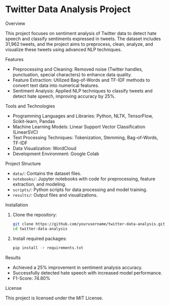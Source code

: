 # Twitter Data Analysis Project

Overview

This project focuses on sentiment analysis of Twitter data to detect hate speech and classify sentiments expressed in tweets. The dataset includes 31,962 tweets, and the project aims to preprocess, clean, analyze, and visualize these tweets using advanced NLP techniques.

Features
- Preprocessing and Cleaning: Removed noise (Twitter handles, punctuation, special characters) to enhance data quality.
- Feature Extraction: Utilized Bag-of-Words and TF-IDF methods to convert text data into numerical features.
- Sentiment Analysis: Applied NLP techniques to classify tweets and detect hate speech, improving accuracy by 25%.

 Tools and Technologies

- Programming Languages and Libraries: Python, NLTK, TensorFlow, Scikit-learn, Pandas
- Machine Learning Models: Linear Support Vector Classification (LinearSVC)
- Text Processing Techniques: Tokenization, Stemming, Bag-of-Words, TF-IDF
- Data Visualization: WordCloud
- Development Environment: Google Colab

 Project Structure

- `data/`: Contains the dataset files.
- `notebooks/`: Jupyter notebooks with code for preprocessing, feature extraction, and modeling.
- `scripts/`: Python scripts for data processing and model training.
- `results/`: Output files and visualizations.

 Installation

1. Clone the repository:
   ```bash
   git clone https://github.com/yourusername/twitter-data-analysis.git
   cd twitter-data-analysis
   ```
2. Install required packages:
   ```bash
   pip install -r requirements.txt
   ```


 Results

- Achieved a 25% improvement in sentiment analysis accuracy.
- Successfully detected hate speech with increased model performance.
- F1-Score: 74.80%

 License

This project is licensed under the MIT License.
